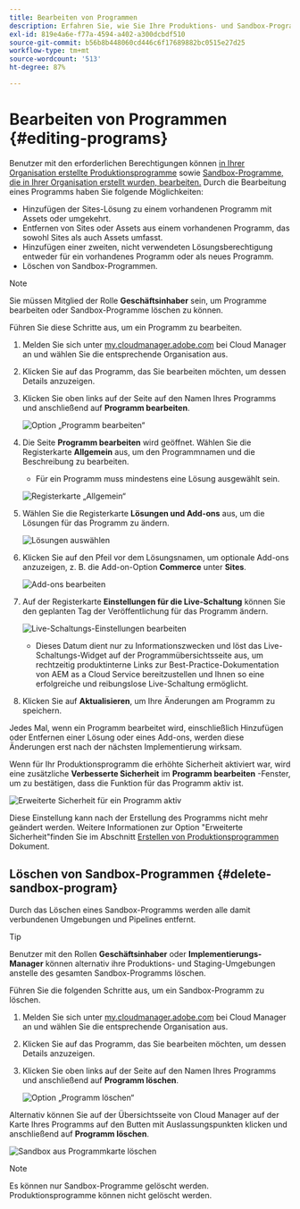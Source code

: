 ```yaml
---
title: Bearbeiten von Programmen
description: Erfahren Sie, wie Sie Ihre Produktions- und Sandbox-Programme bearbeiten, um ihre Optionen nach der Erstellung anzupassen.
exl-id: 819e4a6e-f77a-4594-a402-a300dcbdf510
source-git-commit: b56b8b448060cd446c6f17689882bc0515e27d25
workflow-type: tm+mt
source-wordcount: '513'
ht-degree: 87%

---
```


# Bearbeiten von Programmen {#editing-programs}

Benutzer mit den erforderlichen Berechtigungen können [in Ihrer Organisation erstellte Produktionsprogramme](creating-production-programs.md) sowie [Sandbox-Programme, die in Ihrer Organisation erstellt wurden, bearbeiten.](creating-sandbox-programs.md) Durch die Bearbeitung eines Programms haben Sie folgende Möglichkeiten:

* Hinzufügen der Sites-Lösung zu einem vorhandenen Programm mit Assets oder umgekehrt.
* Entfernen von Sites oder Assets aus einem vorhandenen Programm, das sowohl Sites als auch Assets umfasst.
* Hinzufügen einer zweiten, nicht verwendeten Lösungsberechtigung entweder für ein vorhandenes Programm oder als neues Programm.
* Löschen von Sandbox-Programmen.

>[!NOTE]
>
>Sie müssen Mitglied der Rolle **Geschäftsinhaber** sein, um Programme bearbeiten oder Sandbox-Programme löschen zu können.

Führen Sie diese Schritte aus, um ein Programm zu bearbeiten.

1. Melden Sie sich unter [my.cloudmanager.adobe.com](https://my.cloudmanager.adobe.com/) bei Cloud Manager an und wählen Sie die entsprechende Organisation aus.

1. Klicken Sie auf das Programm, das Sie bearbeiten möchten, um dessen Details anzuzeigen.

1. Klicken Sie oben links auf der Seite auf den Namen Ihres Programms und anschließend auf **Programm bearbeiten**.

   ![Option „Programm bearbeiten“](assets/edit-program-overview.png)

1. Die Seite **Programm bearbeiten** wird geöffnet. Wählen Sie die Registerkarte **Allgemein** aus, um den Programmnamen und die Beschreibung zu bearbeiten.

   * Für ein Programm muss mindestens eine Lösung ausgewählt sein.

   ![Registerkarte „Allgemein“](assets/edit-program-prod1.png)

1. Wählen Sie die Registerkarte **Lösungen und Add-ons** aus, um die Lösungen für das Programm zu ändern.

   ![Lösungen auswählen](assets/edit-prg.png)

1. Klicken Sie auf den Pfeil vor dem Lösungsnamen, um optionale Add-ons anzuzeigen, z. B. die Add-on-Option **Commerce** unter **Sites**.

   ![Add-ons bearbeiten](assets/edit-program-add-on.png)

1. Auf der Registerkarte **Einstellungen für die Live-Schaltung** können Sie den geplanten Tag der Veröffentlichung für das Programm ändern.

   ![Live-Schaltungs-Einstellungen bearbeiten](assets/edit-program-go-live.png)

   * Dieses Datum dient nur zu Informationszwecken und löst das Live-Schaltungs-Widget auf der Programmübersichtsseite aus, um rechtzeitig produktinterne Links zur Best-Practice-Dokumentation von AEM as a Cloud Service bereitzustellen und Ihnen so eine erfolgreiche und reibungslose Live-Schaltung ermöglicht.

1. Klicken Sie auf **Aktualisieren**, um Ihre Änderungen am Programm zu speichern.

Jedes Mal, wenn ein Programm bearbeitet wird, einschließlich Hinzufügen oder Entfernen einer Lösung oder eines Add-ons, werden diese Änderungen erst nach der nächsten Implementierung wirksam.

Wenn für Ihr Produktionsprogramm die erhöhte Sicherheit aktiviert war, wird eine zusätzliche **Verbesserte Sicherheit** im **Programm bearbeiten** -Fenster, um zu bestätigen, dass die Funktion für das Programm aktiv ist.

![Erweiterte Sicherheit für ein Programm aktiv](assets/edit-program-enhanced.png)

Diese Einstellung kann nach der Erstellung des Programms nicht mehr geändert werden. Weitere Informationen zur Option &quot;Erweiterte Sicherheit&quot;finden Sie im Abschnitt [Erstellen von Produktionsprogrammen](creating-production-programs.md) Dokument.

## Löschen von Sandbox-Programmen {#delete-sandbox-program}

Durch das Löschen eines Sandbox-Programms werden alle damit verbundenen Umgebungen und Pipelines entfernt.

>[!TIP]
>
>Benutzer mit den Rollen **Geschäftsinhaber** oder **Implementierungs-Manager** können alternativ ihre Produktions- und Staging-Umgebungen anstelle des gesamten Sandbox-Programms löschen.

Führen Sie die folgenden Schritte aus, um ein Sandbox-Programm zu löschen.

1. Melden Sie sich unter [my.cloudmanager.adobe.com](https://my.cloudmanager.adobe.com/) bei Cloud Manager an und wählen Sie die entsprechende Organisation aus.

1. Klicken Sie auf das Programm, das Sie bearbeiten möchten, um dessen Details anzuzeigen.

1. Klicken Sie oben links auf der Seite auf den Namen Ihres Programms und anschließend auf **Programm löschen**.

   ![Option „Programm löschen“](assets/delete-sandbox1.png)

Alternativ können Sie auf der Übersichtsseite von Cloud Manager auf der Karte Ihres Programms auf den Butten mit Auslassungspunkten klicken und anschließend auf **Programm löschen**.

![Sandbox aus Programmkarte löschen](assets/delete-sandbox2.png)

>[!NOTE]
>
>Es können nur Sandbox-Programme gelöscht werden. Produktionsprogramme können nicht gelöscht werden.
